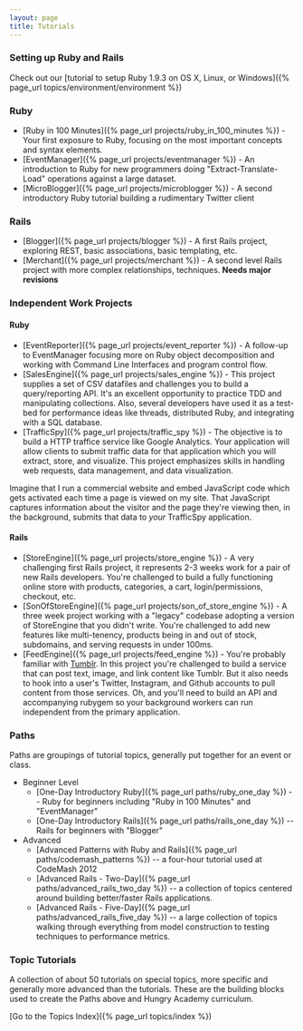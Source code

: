 ```yaml
---
layout: page
title: Tutorials
---
```


### Setting up Ruby and Rails

Check out our [tutorial to setup Ruby 1.9.3 on OS X, Linux, or Windows]({% page_url topics/environment/environment %})

### Ruby

* [Ruby in 100 Minutes]({% page_url projects/ruby_in_100_minutes %}) - Your first exposure to Ruby, focusing on the most important concepts and syntax elements.
* [EventManager]({% page_url projects/eventmanager %}) - An introduction to Ruby for new programmers doing "Extract-Translate-Load" operations against a large dataset.
* [MicroBlogger]({% page_url projects/microblogger %}) - A second introductory Ruby tutorial building a rudimentary Twitter client

### Rails

* [Blogger]({% page_url projects/blogger %}) - A first Rails project, exploring REST, basic associations, basic templating, etc.
* [Merchant]({% page_url projects/merchant %}) - A second level Rails project with more complex relationships, techniques. **Needs major revisions**

### Independent Work Projects

#### Ruby

* [EventReporter]({% page_url projects/event_reporter %}) - A follow-up to EventManager focusing more on Ruby object decomposition and working with Command Line Interfaces and program control flow.
* [SalesEngine]({% page_url projects/sales_engine %}) - This project supplies a set of CSV datafiles and challenges you to build a query/reporting API. It's an excellent opportunity to practice TDD and manipulating collections. Also, several developers have used it as a test-bed for performance ideas like threads, distributed Ruby, and integrating with a SQL database.
* [TrafficSpy]({% page_url projects/traffic_spy %}) - The objective is to build a HTTP traffice service like Google Analytics. Your application will allow clients to submit traffic data for that application which you will extract, store, and visualize. This project emphasizes skills in handling web requests, data management, and data visualization.

Imagine that I run a commercial website and embed JavaScript code which gets activated each time a page is viewed on my site. That JavaScript captures information about the visitor and the page they're viewing then, in the background, submits that data to *your* TrafficSpy application.

#### Rails

* [StoreEngine]({% page_url projects/store_engine %}) - A very challenging first Rails project, it represents 2-3 weeks work for a pair of new Rails developers. You're challenged to build a fully functioning online store with products, categories, a cart, login/permissions, checkout, etc.
* [SonOfStoreEngine]({% page_url projects/son_of_store_engine %}) - A three week project working with a "legacy" codebase adopting a version of StoreEngine that you didn't write. You're challenged to add new features like multi-tenency, products being in and out of stock, subdomains, and serving requests in under 100ms.
* [FeedEngine]({% page_url projects/feed_engine %}) - You're probably familiar with [Tumblr](http://tumblr.com). In this project you're challenged to build a service that can post text, image, and link content like Tumblr. But it also needs to hook into a user's Twitter, Instagram, and Github accounts to pull content from those services. Oh, and you'll need to build an API and accompanying rubygem so your background workers can run independent from the primary application.

### Paths

Paths are groupings of tutorial topics, generally put together for an event or class.

* Beginner Level
  * [One-Day Introductory Ruby]({% page_url paths/ruby_one_day %}) -- Ruby for beginners including "Ruby in 100 Minutes" and "EventManager"
  * [One-Day Introductory Rails]({% page_url paths/rails_one_day %}) -- Rails for beginners with "Blogger"
* Advanced
  * [Advanced Patterns with Ruby and Rails]({% page_url paths/codemash_patterns %}) -- a four-hour tutorial used at CodeMash 2012
  * [Advanced Rails - Two-Day]({% page_url paths/advanced_rails_two_day %}) -- a collection of topics centered around building better/faster Rails applications.
  * [Advanced Rails - Five-Day]({% page_url paths/advanced_rails_five_day %}) -- a large collection of topics walking through everything from model construction to testing techniques to performance metrics.


### Topic Tutorials

A collection of about 50 tutorials on special topics, more specific and generally more advanced than the tutorials. These are the building blocks used to create the Paths above and Hungry Academy curriculum.

[Go to the Topics Index]({% page_url topics/index %})
